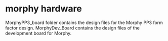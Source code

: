 # morphy hardware
MorphyPP3_board folder contains the design files for the Morphy PP3 form factor design. MorphyDev_Board contains the design files of the development board for Morphy.

